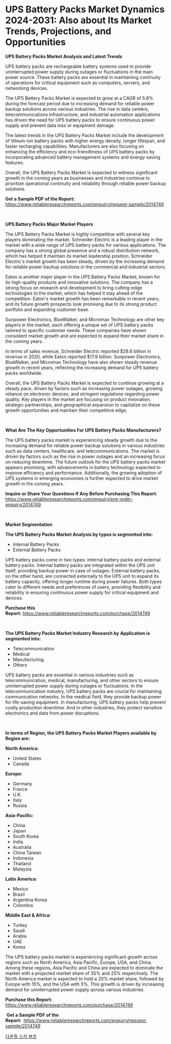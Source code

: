 <p><h1>UPS Battery Packs Market Dynamics 2024-2031: Also about Its Market Trends, Projections, and Opportunities</h1></p><p><strong>UPS Battery Packs Market Analysis and Latest Trends</strong></p>
<p><p>UPS battery packs are rechargeable battery systems used to provide uninterrupted power supply during outages or fluctuations in the main power source. These battery packs are essential in maintaining continuity of operations for critical equipment such as computers, servers, and networking devices.</p><p>The UPS Battery Packs Market is expected to grow at a CAGR of 5.8% during the forecast period due to increasing demand for reliable power backup solutions across various industries. The rise in data centers, telecommunications infrastructure, and industrial automation applications has driven the need for UPS battery packs to ensure continuous power supply and prevent data loss or equipment damage.</p><p>The latest trends in the UPS Battery Packs Market include the development of lithium-ion battery packs with higher energy density, longer lifespan, and faster recharging capabilities. Manufacturers are also focusing on enhancing the efficiency and eco-friendliness of UPS battery packs by incorporating advanced battery management systems and energy-saving features.</p><p>Overall, the UPS Battery Packs Market is expected to witness significant growth in the coming years as businesses and industries continue to prioritize operational continuity and reliability through reliable power backup solutions.</p></p>
<p><strong>Get a Sample PDF of the Report:&nbsp;</strong> <a href="https://www.reliableresearchreports.com/enquiry/request-sample/2014749">https://www.reliableresearchreports.com/enquiry/request-sample/2014749</a></p>
<p>&nbsp;</p>
<p><strong>UPS Battery Packs Major Market Players</strong></p>
<p><p>The UPS Battery Packs Market is highly competitive with several key players dominating the market. Schneider Electric is a leading player in the market with a wide range of UPS battery packs for various applications. The company has a strong global presence and a robust distribution network, which has helped it maintain its market leadership position. Schneider Electric's market growth has been steady, driven by the increasing demand for reliable power backup solutions in the commercial and industrial sectors.</p><p>Eaton is another major player in the UPS Battery Packs Market, known for its high-quality products and innovative solutions. The company has a strong focus on research and development to bring cutting-edge technologies to the market, which has helped it stay ahead of the competition. Eaton's market growth has been remarkable in recent years, and its future growth prospects look promising due to its strong product portfolio and expanding customer base.</p><p>Sunpower Electronics, BlueWalker, and Micromax Technology are other key players in the market, each offering a unique set of UPS battery packs tailored to specific customer needs. These companies have shown consistent market growth and are expected to expand their market share in the coming years.</p><p>In terms of sales revenue, Schneider Electric reported $28.6 billion in revenue in 2020, while Eaton reported $17.9 billion. Sunpower Electronics, BlueWalker, and Micromax Technology have also shown steady revenue growth in recent years, reflecting the increasing demand for UPS battery packs worldwide.</p><p>Overall, the UPS Battery Packs Market is expected to continue growing at a steady pace, driven by factors such as increasing power outages, growing reliance on electronic devices, and stringent regulations regarding power quality. Key players in the market are focusing on product innovation, strategic partnerships, and geographical expansion to capitalize on these growth opportunities and maintain their competitive edge.</p></p>
<p>&nbsp;</p>
<p><strong>What Are The Key Opportunities For UPS Battery Packs Manufacturers?</strong></p>
<p><p>The UPS battery packs market is experiencing steady growth due to the increasing demand for reliable power backup solutions in various industries such as data centers, healthcare, and telecommunications. The market is driven by factors such as the rise in power outages and an increasing focus on reducing downtime. The future outlook for the UPS battery packs market appears promising, with advancements in battery technology expected to improve efficiency and performance. Additionally, the growing adoption of UPS systems in emerging economies is further expected to drive market growth in the coming years.</p></p>
<p><strong>Inquire or Share Your Questions If Any Before Purchasing This Report:</strong> <a href="https://www.reliableresearchreports.com/enquiry/pre-order-enquiry/2014749">https://www.reliableresearchreports.com/enquiry/pre-order-enquiry/2014749</a></p>
<p>&nbsp;</p>
<p><strong>Market Segmentation</strong></p>
<p><strong>The UPS Battery Packs Market Analysis by types is segmented into:</strong></p>
<p><ul><li>Internal Battery Packs</li><li>External Battery Packs</li></ul></p>
<p><p>UPS battery packs come in two types: internal battery packs and external battery packs. Internal battery packs are integrated within the UPS unit itself, providing backup power in case of outages. External battery packs, on the other hand, are connected externally to the UPS unit to expand its battery capacity, offering longer runtime during power failures. Both types cater to different needs and preferences of users, providing flexibility and reliability in ensuring continuous power supply for critical equipment and devices.</p></p>
<p><strong>Purchase this Report:&nbsp;</strong><a href="https://www.reliableresearchreports.com/purchase/2014749">https://www.reliableresearchreports.com/purchase/2014749</a></p>
<p>&nbsp;</p>
<p><strong>The UPS Battery Packs Market Industry Research by Application is segmented into:</strong></p>
<p><ul><li>Telecommunication</li><li>Medical</li><li>Manufacturing</li><li>Others</li></ul></p>
<p><p>UPS battery packs are essential in various industries such as telecommunication, medical, manufacturing, and other sectors to ensure uninterrupted power supply during outages or fluctuations. In the telecommunication industry, UPS battery packs are crucial for maintaining communication networks. In the medical field, they provide backup power for life-saving equipment. In manufacturing, UPS battery packs help prevent costly production downtime. And in other industries, they protect sensitive electronics and data from power disruptions.</p></p>
<p>&nbsp;</p>
<p><strong>In terms of Region, the UPS Battery Packs Market Players available by Region are:</strong></p>
<p>
    <p> <strong> North America: </strong>
        <ul>
            <li>United States</li>
            <li>Canada</li>
        </ul>
        </p> 
    <p> <strong> Europe: </strong>
        <ul>
            <li>Germany</li>
            <li>France</li>
            <li>U.K.</li>
            <li>Italy</li>
            <li>Russia</li>
        </ul>
        </p> 
    <p> <strong> Asia-Pacific: </strong>
        <ul>
            <li>China</li>
            <li>Japan</li>
            <li>South Korea</li>
            <li>India</li>
            <li>Australia</li>
            <li>China Taiwan</li>
            <li>Indonesia</li>
            <li>Thailand</li>
            <li>Malaysia</li>
        </ul>
        </p> 
    <p> <strong> Latin America: </strong>
        <ul>
            <li>Mexico</li>
            <li>Brazil</li>
            <li>Argentina Korea</li>
            <li>Colombia</li>
        </ul>
        </p> 
    <p> <strong> Middle East & Africa: </strong>
        <ul>
            <li>Turkey</li>
            <li>Saudi</li>
            <li>Arabia</li>
            <li>UAE</li>
            <li>Korea</li>
        </ul>
    </p>
    </p>
<p><p>The UPS battery packs market is experiencing significant growth across regions such as North America, Asia Pacific, Europe, USA, and China. Among these regions, Asia Pacific and China are expected to dominate the market with a projected market share of 35% and 25% respectively. The North America market is expected to hold a 20% market share, followed by Europe with 15%, and the USA with 5%. This growth is driven by increasing demand for uninterrupted power supply across various industries.</p></p>
<p><strong>Purchase this Report: </strong><a href="https://www.reliableresearchreports.com/purchase/2014749">https://www.reliableresearchreports.com/purchase/2014749</a></p>
<p>&nbsp;<strong>Get a Sample PDF of the Report:&nbsp;&nbsp;</strong><a href="https://www.reliableresearchreports.com/enquiry/request-sample/2014749">https://www.reliableresearchreports.com/enquiry/request-sample/2014749</a></p>
<p><strong></strong></p>
<p><p><a href="https://github.com/vsckjg50460/Market-Research-Report-List-1/blob/main/249407511308.md">다운힐 스키 부츠</a></p></p>